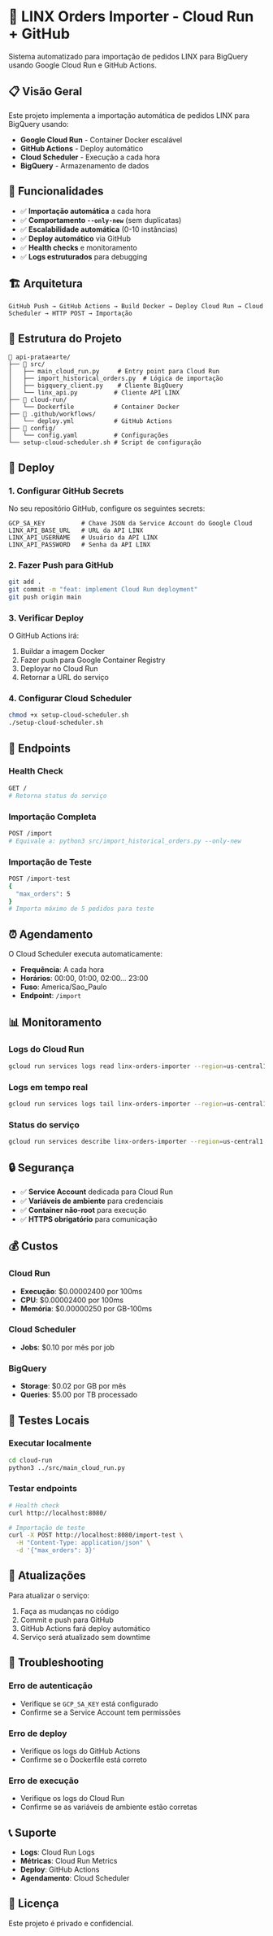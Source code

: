 # 🚀 LINX Orders Importer - Cloud Run + GitHub

Sistema automatizado para importação de pedidos LINX para BigQuery usando Google Cloud Run e GitHub Actions.

## 📋 Visão Geral

Este projeto implementa a importação automática de pedidos LINX para BigQuery usando:
- **Google Cloud Run** - Container Docker escalável
- **GitHub Actions** - Deploy automático
- **Cloud Scheduler** - Execução a cada hora
- **BigQuery** - Armazenamento de dados

## 🎯 Funcionalidades

- ✅ **Importação automática** a cada hora
- ✅ **Comportamento `--only-new`** (sem duplicatas)
- ✅ **Escalabilidade automática** (0-10 instâncias)
- ✅ **Deploy automático** via GitHub
- ✅ **Health checks** e monitoramento
- ✅ **Logs estruturados** para debugging

## 🏗️ Arquitetura

```
GitHub Push → GitHub Actions → Build Docker → Deploy Cloud Run → Cloud Scheduler → HTTP POST → Importação
```

## 📁 Estrutura do Projeto

```
📁 api-prataearte/
├── 📁 src/
│   ├── main_cloud_run.py     # Entry point para Cloud Run
│   ├── import_historical_orders.py  # Lógica de importação
│   ├── bigquery_client.py    # Cliente BigQuery
│   └── linx_api.py          # Cliente API LINX
├── 📁 cloud-run/
│   └── Dockerfile           # Container Docker
├── 📁 .github/workflows/
│   └── deploy.yml           # GitHub Actions
├── 📁 config/
│   └── config.yaml          # Configurações
└── setup-cloud-scheduler.sh # Script de configuração
```

## 🚀 Deploy

### 1. Configurar GitHub Secrets

No seu repositório GitHub, configure os seguintes secrets:

```
GCP_SA_KEY          # Chave JSON da Service Account do Google Cloud
LINX_API_BASE_URL   # URL da API LINX
LINX_API_USERNAME   # Usuário da API LINX
LINX_API_PASSWORD   # Senha da API LINX
```

### 2. Fazer Push para GitHub

```bash
git add .
git commit -m "feat: implement Cloud Run deployment"
git push origin main
```

### 3. Verificar Deploy

O GitHub Actions irá:
1. Buildar a imagem Docker
2. Fazer push para Google Container Registry
3. Deployar no Cloud Run
4. Retornar a URL do serviço

### 4. Configurar Cloud Scheduler

```bash
chmod +x setup-cloud-scheduler.sh
./setup-cloud-scheduler.sh
```

## 🔧 Endpoints

### Health Check
```bash
GET /
# Retorna status do serviço
```

### Importação Completa
```bash
POST /import
# Equivale a: python3 src/import_historical_orders.py --only-new
```

### Importação de Teste
```bash
POST /import-test
{
  "max_orders": 5
}
# Importa máximo de 5 pedidos para teste
```

## ⏰ Agendamento

O Cloud Scheduler executa automaticamente:
- **Frequência**: A cada hora
- **Horários**: 00:00, 01:00, 02:00... 23:00
- **Fuso**: America/Sao_Paulo
- **Endpoint**: `/import`

## 📊 Monitoramento

### Logs do Cloud Run
```bash
gcloud run services logs read linx-orders-importer --region=us-central1
```

### Logs em tempo real
```bash
gcloud run services logs tail linx-orders-importer --region=us-central1
```

### Status do serviço
```bash
gcloud run services describe linx-orders-importer --region=us-central1
```

## 🔒 Segurança

- ✅ **Service Account** dedicada para Cloud Run
- ✅ **Variáveis de ambiente** para credenciais
- ✅ **Container não-root** para execução
- ✅ **HTTPS obrigatório** para comunicação

## 💰 Custos

### Cloud Run
- **Execução**: $0.00002400 por 100ms
- **CPU**: $0.00002400 por 100ms
- **Memória**: $0.00000250 por GB-100ms

### Cloud Scheduler
- **Jobs**: $0.10 por mês por job

### BigQuery
- **Storage**: $0.02 por GB por mês
- **Queries**: $5.00 por TB processado

## 🧪 Testes Locais

### Executar localmente
```bash
cd cloud-run
python3 ../src/main_cloud_run.py
```

### Testar endpoints
```bash
# Health check
curl http://localhost:8080/

# Importação de teste
curl -X POST http://localhost:8080/import-test \
  -H "Content-Type: application/json" \
  -d '{"max_orders": 3}'
```

## 🔄 Atualizações

Para atualizar o serviço:
1. Faça as mudanças no código
2. Commit e push para GitHub
3. GitHub Actions fará deploy automático
4. Serviço será atualizado sem downtime

## 🚨 Troubleshooting

### Erro de autenticação
- Verifique se `GCP_SA_KEY` está configurado
- Confirme se a Service Account tem permissões

### Erro de deploy
- Verifique os logs do GitHub Actions
- Confirme se o Dockerfile está correto

### Erro de execução
- Verifique os logs do Cloud Run
- Confirme se as variáveis de ambiente estão corretas

## 📞 Suporte

- **Logs**: Cloud Run Logs
- **Métricas**: Cloud Run Metrics
- **Deploy**: GitHub Actions
- **Agendamento**: Cloud Scheduler

## 📝 Licença

Este projeto é privado e confidencial.

